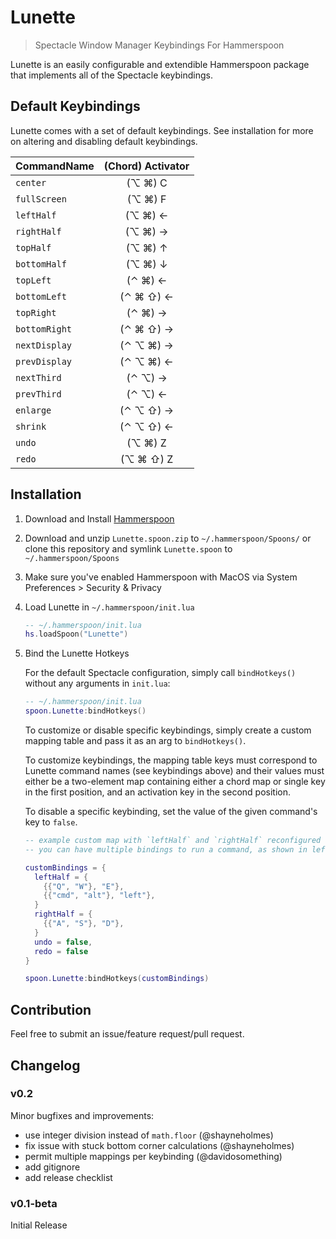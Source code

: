 # Lunette

> Spectacle Window Manager Keybindings For Hammerspoon

Lunette is an easily configurable and extendible Hammerspoon package that implements all of the Spectacle keybindings.

## Default Keybindings

Lunette comes with a set of default keybindings. See installation for more on altering and disabling default keybindings.

| CommandName  | (Chord) Activator |
| -------------|:-------------------:|
| `center`     | (⌥ ⌘) C          |
| `fullScreen` | (⌥ ⌘) F          |
| `leftHalf`   | (⌥ ⌘) ←          |
| `rightHalf`  | (⌥ ⌘) →          |
| `topHalf`    | (⌥ ⌘) ↑          |
| `bottomHalf` | (⌥ ⌘) ↓          |
| `topLeft`    | (⌃ ⌘) ←          |
| `bottomLeft` | (⌃ ⌘ ⇧) ←       |
| `topRight`   | (⌃ ⌘) →          |
| `bottomRight`| (⌃ ⌘ ⇧) →       |
| `nextDisplay`| (⌃ ⌥ ⌘) →       |
| `prevDisplay`| (⌃ ⌥ ⌘) ←       |
| `nextThird`  | (⌃ ⌥) →       |
| `prevThird`  | (⌃ ⌥) ←       |
| `enlarge`    | (⌃ ⌥ ⇧) →       |
| `shrink`     | (⌃ ⌥ ⇧) ←       |
| `undo`       | (⌥ ⌘) Z          |
| `redo`       | (⌥ ⌘ ⇧) Z       |

## Installation

1. Download and Install [Hammerspoon](https://github.com/Hammerspoon/hammerspoon/releases)
1. Download and unzip `Lunette.spoon.zip` to `~/.hammerspoon/Spoons/` or clone this repository and symlink `Lunette.spoon` to `~/.hammerspoon/Spoons`
1. Make sure you've enabled Hammerspoon with MacOS via System Preferences > Security & Privacy
1. Load Lunette in `~/.hammerspoon/init.lua`

    ```lua
    -- ~/.hammerspoon/init.lua
    hs.loadSpoon("Lunette")
    ```

1. Bind the Lunette Hotkeys

    For the default Spectacle configuration, simply call `bindHotkeys()` without any arguments in `init.lua`:

    ```lua
    -- ~/.hammerspoon/init.lua
    spoon.Lunette:bindHotkeys()
    ```

    To customize or disable specific keybindings, simply create a custom mapping table and pass it as an arg to `bindHotkeys()`.

    To customize keybindings, the mapping table keys must correspond to Lunette command names (see keybindings above) and their values must either be a two-element map containing either a chord map or single key in the first position, and an activation key in the second position.

    To disable a specific keybinding, set the value of the given command's key to `false`.

    ```lua
    -- example custom map with `leftHalf` and `rightHalf` reconfigured and the history commands disabled
    -- you can have multiple bindings to run a command, as shown in leftHalf

    customBindings = {
      leftHalf = {
        {{"Q", "W"}, "E"},
        {{"cmd", "alt"}, "left"},
      }
      rightHalf = {
        {{"A", "S"}, "D"},
      }
      undo = false,
      redo = false
    }

    spoon.Lunette:bindHotkeys(customBindings)
    ```

## Contribution

Feel free to submit an issue/feature request/pull request.

## Changelog

### v0.2
Minor bugfixes and improvements:
* use integer division instead of `math.floor` (@shayneholmes)
* fix issue with stuck bottom corner calculations (@shayneholmes)
* permit multiple mappings per keybinding (@davidosomething)
* add gitignore
* add release checklist

### v0.1-beta
Initial Release
